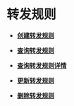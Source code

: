 # 转发规则<a name="zh-cn_topic_0141008491"></a>

-   **[创建转发规则](创建转发规则-46.md)**  

-   **[查询转发规则](查询转发规则-47.md)**  

-   **[查询转发规则详情](查询转发规则详情-48.md)**  

-   **[更新转发规则](更新转发规则-49.md)**  

-   **[删除转发规则](删除转发规则-50.md)**  


